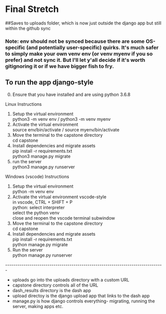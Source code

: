 # Final Stretch

##Saves to uploads folder, which is now just outside the django app but still within the github sync

### Note: env should not be synced because there are some OS-specific (and potentially user-specific) quirks. It's much safer to simply make your own venv env (or venv myenv if you so prefer) and not sync it. But I'll let y'all decide if it's worth gitignoring it or if we have bigger fish to fry.<br /> 

## To run the app django-style
0. Ensure that you have installed and are using python 3.6.8

Linux Instructions
1. Setup the virtual environment <br /> 
python3 -m venv env / python3 -m venv myenv
2. Activate the virtual environment <br /> 
source env/bin/activate / source myenv/bin/activate 
3. Move the terminal to the capstone directory<br />
cd capstone
4. Install dependencies and migrate assets<br /> 
pip install -r requirements.txt<br /> 
python3 manage.py migrate
5. run the server <br /> 
python3 manage.py runserver <br /> 

Windows (vscode) Instructions
1. Setup the virtual environment <br /> 
python -m venv env
2. Activate the virtual environment vscode-style<br /> 
in vscode, CTRL + SHIFT + P<br /> 
python: select interpreter<br /> 
select the python venv<br /> 
close and reopen the vscode terminal subwindow
3. Move the terminal to the capstone directory<br />
cd capstone
4. Install dependencies and migrate assets<br /> 
pip install -r requirements.txt<br /> 
python manage.py migrate
5. Run the server<br /> 
python manage.py runserver<br /> 

------------------------------------------------------------------------------- <br />

* uploads go into the uploads directory with a custom URL <br />
* capstone directory controls all of the URL <br /> 
* dash_results directory is the dash app <br /> 
* upload directoy is the django upload app that links to the dash app <br />
* manage.py is how django controls everything- migrating, running the server, making apps etc. <br /> 
